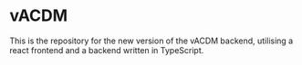 # vACDM

This is the repository for the new version of the vACDM backend, utilising a react frontend and a backend written in TypeScript.
